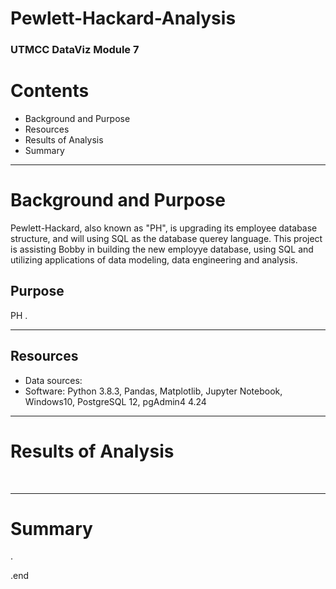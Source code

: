 # Pewlett-Hackard-Analysis
### UTMCC DataViz Module 7

# Contents
  * Background and Purpose
  * Resources
  * Results of Analysis
  * Summary 

---

# Background and Purpose

Pewlett-Hackard, also known as "PH", is upgrading its employee database structure, and will using SQL as the database querey language. This project is assisting Bobby in building the new employye database, using SQL and utilizing applications of data modeling, data engineering and analysis. 


## Purpose
PH .





---

## Resources
  - Data sources:  
  - Software: Python 3.8.3, Pandas, Matplotlib, Jupyter Notebook, Windows10, PostgreSQL 12, pgAdmin4 4.24 





---

# Results of Analysis

![]()
![]()
![]()
![]()



---

# Summary




.

.end 
